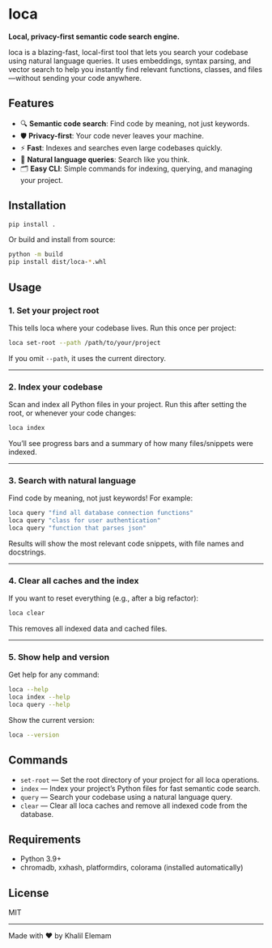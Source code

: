 # loca

**Local, privacy-first semantic code search engine.**

loca is a blazing-fast, local-first tool that lets you search your codebase using natural language queries. It uses embeddings, syntax parsing, and vector search to help you instantly find relevant functions, classes, and files—without sending your code anywhere.

## Features
- 🔍 **Semantic code search**: Find code by meaning, not just keywords.
- 🛡️ **Privacy-first**: Your code never leaves your machine.
- ⚡ **Fast**: Indexes and searches even large codebases quickly.
- 🧠 **Natural language queries**: Search like you think.
- 🗂️ **Easy CLI**: Simple commands for indexing, querying, and managing your project.

## Installation

```sh
pip install .
```
Or build and install from source:
```sh
python -m build
pip install dist/loca-*.whl
```

## Usage


### 1. Set your project root

This tells loca where your codebase lives. Run this once per project:
```sh
loca set-root --path /path/to/your/project
```
If you omit `--path`, it uses the current directory.

---

### 2. Index your codebase

Scan and index all Python files in your project. Run this after setting the root, or whenever your code changes:
```sh
loca index
```
You’ll see progress bars and a summary of how many files/snippets were indexed.

---

### 3. Search with natural language

Find code by meaning, not just keywords! For example:
```sh
loca query "find all database connection functions"
loca query "class for user authentication"
loca query "function that parses json"
```
Results will show the most relevant code snippets, with file names and docstrings.

---

### 4. Clear all caches and the index

If you want to reset everything (e.g., after a big refactor):
```sh
loca clear
```
This removes all indexed data and cached files.

---

### 5. Show help and version

Get help for any command:
```sh
loca --help
loca index --help
loca query --help
```
Show the current version:
```sh
loca --version
```

## Commands
- `set-root` — Set the root directory of your project for all loca operations.
- `index` — Index your project’s Python files for fast semantic code search.
- `query` — Search your codebase using a natural language query.
- `clear` — Clear all loca caches and remove all indexed code from the database.

## Requirements
- Python 3.9+
- chromadb, xxhash, platformdirs, colorama (installed automatically)

## License
MIT

---

Made with ❤️ by Khalil Elemam
